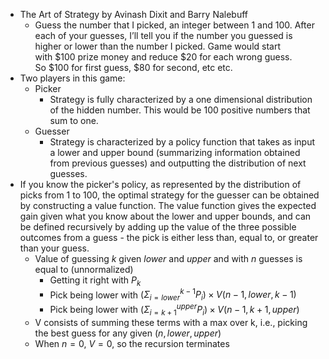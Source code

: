 - The Art of Strategy by Avinash Dixit and Barry Nalebuff
	- Guess the number that I picked, an integer between 1 and 100. After each of your guesses, I’ll tell you if the number you guessed is higher or lower than the number I picked. Game would start with \$100 prize money and reduce \$20 for each wrong guess. So \$100 for first guess, \$80 for second, etc etc.
- Two players in this game:
	- Picker
		- Strategy is fully characterized by a one dimensional distribution of the hidden number. This would be 100 positive numbers that sum to one.
	- Guesser
		- Strategy is characterized by a policy function that takes as input a lower and upper bound (summarizing information obtained from previous guesses) and outputting the distribution of next guesses.
- If you know the picker's policy, as represented by the distribution of picks from 1 to 100, the optimal strategy for the guesser can be obtained by constructing a value function. The value function gives the expected gain given what you know about the lower and upper bounds, and can be defined recursively by adding up the value of the three possible outcomes from a guess - the pick is either less than, equal to, or greater than your guess.
	- Value of guessing $k$ given $lower$ and $upper$ and with $n$ guesses is equal to (unnormalized)
		- Getting it right with $P_k$
		- Pick being lower with $(\Sigma_{i=lower}^{k-1} P_i )\times V(n - 1, lower, k-1)$
		- Pick being lower with $(\Sigma_{i=k+1}^{upper} P_i) \times V(n - 1, k + 1, upper)$
	- V consists of summing these terms with a max over k, i.e., picking the best guess for any given $(n, lower, upper)$
	- When $n = 0$, $V = 0$, so the recursion terminates